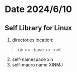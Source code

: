 # Date 2024/6/10
## Self Library for Linux
1. directories location:
 > xin
    >>  -base
    >>  -net

2. self-namespace xin
3. self-macro name XINMJ